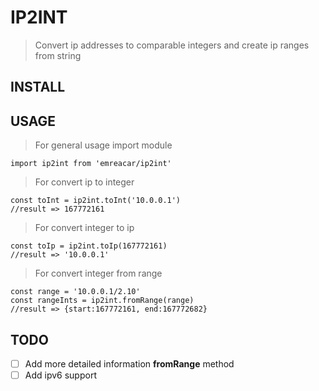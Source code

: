 # IP2INT
> Convert ip addresses to comparable integers and create ip ranges from string

## INSTALL

## USAGE

> For general usage import module

```
import ip2int from 'emreacar/ip2int'
```

> For convert ip to integer
```
const toInt = ip2int.toInt('10.0.0.1')
//result => 167772161
```

> For convert integer to ip
```
const toIp = ip2int.toIp(167772161)
//result => '10.0.0.1'
```

> For convert integer from range
```
const range = '10.0.0.1/2.10'
const rangeInts = ip2int.fromRange(range)
//result => {start:167772161, end:167772682}
```

## TODO
- [ ] Add more detailed information **fromRange** method
- [ ] Add ipv6 support